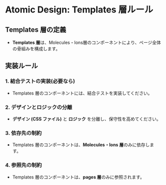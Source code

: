 # Atomic Design: Templates 層ルール

## Templates 層の定義
- **Templates 層**は、Molecules・Ions層のコンポーネントにより、ページ全体の骨組みを構成します。

## 実装ルール

### 1. 結合テストの実装(必要なら)
- Templates 層のコンポーネントには、結合テストを実装してください。

### 2. デザインとロジックの分離
- **デザイン (CSS ファイル)** と **ロジック** を分離し、保守性を高めてください。

### 3. 依存先の制約
- Templates 層のコンポーネントは、**Molecules・Ions 層**のみに依存します。

### 4. 参照先の制約
- Templates 層のコンポーネントは、**pages 層**のみに参照されます。
